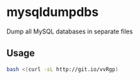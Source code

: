 # mysqldumpdbs

Dump all MySQL databases in separate files

## Usage

```bash
bash <(curl -sL http://git.io/vvRgp)
```